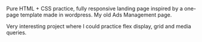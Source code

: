 Pure HTML + CSS practice, fully responsive landing page inspired by a one-page template made in wordpress. My old Ads Management page.

Very interesting project where I could practice flex display, grid and media queries.